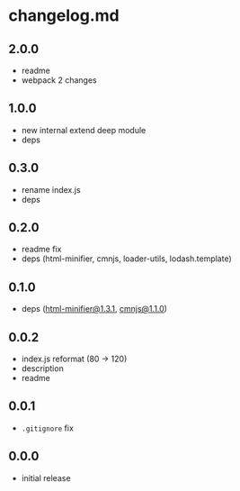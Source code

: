 # changelog.md

## 2.0.0

* readme
* webpack 2 changes

## 1.0.0

* new internal extend deep module
* deps

## 0.3.0

* rename index.js
* deps

## 0.2.0

* readme fix
* deps (html-minifier, cmnjs, loader-utils, lodash.template)

## 0.1.0

* deps (html-minifier@1.3.1, cmnjs@1.1.0)

## 0.0.2

* index.js reformat (80 -> 120)
* description
* readme

## 0.0.1

* `.gitignore` fix

## 0.0.0

* initial release
